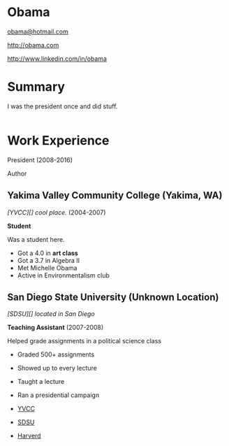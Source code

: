 # Obama
obama@hotmail.com

http://obama.com

http://www.linkedin.com/in/obama

# Summary

I was the president once and did stuff.
<p>
<img scr="https://media.vanityfair.com/photos/6036a15657f37ea4415256d2/master/pass/1225292516">
</p>

# Work Experience
President (2008-2016)

Author 

## Yakima Valley Community College (Yakima, WA)

*[YVCC][] cool place.* (2004-2007)

**Student**

Was a student here.

- Got a 4.0 in **art class**
- Got a 3.7 in Algebra II
- Met Michelle Obama
- Active in Environmentalism club

## San Diego State University (Unknown Location)
*[SDSU][] located in San Diego*

**Teaching Assistant** (2007-2008)

Helped grade assignments in a political science class

- Graded 500+ assignments
- Showed up to every lecture
- Taught a lecture
- Ran a presidential campaign 

- <a href="https://www.yvcc.edu/">YVCC</a>
- <a href="https://www.sdsu.edu/">SDSU</a>
- <a href="https://twitter.com/vincestaples">Harverd</a>